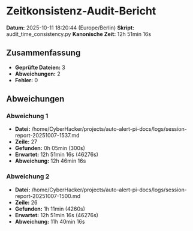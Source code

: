 # Zeitkonsistenz-Audit-Bericht

**Datum:** 2025-10-11 18:20:44 (Europe/Berlin)
**Skript:** audit_time_consistency.py
**Kanonische Zeit:** 12h 51min 16s

## Zusammenfassung

- **Geprüfte Dateien:** 3
- **Abweichungen:** 2
- **Fehler:** 0

## Abweichungen

### Abweichung 1

- **Datei:** /home/CyberHacker/projects/auto-alert-pi-docs/logs/session-report-20251007-1537.md
- **Zeile:** 27
- **Gefunden:** 0h 05min (300s)
- **Erwartet:** 12h 51min 16s (46276s)
- **Abweichung:** 12h 46min 16s

### Abweichung 2

- **Datei:** /home/CyberHacker/projects/auto-alert-pi-docs/logs/session-report-20251007-1500.md
- **Zeile:** 26
- **Gefunden:** 1h 11min (4260s)
- **Erwartet:** 12h 51min 16s (46276s)
- **Abweichung:** 11h 40min 16s

